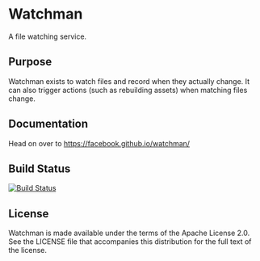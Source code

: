 # Watchman

A file watching service.

## Purpose

Watchman exists to watch files and record when they actually change.  It can
also trigger actions (such as rebuilding assets) when matching files change.

## Documentation

Head on over to https://facebook.github.io/watchman/

## Build Status

[![Build Status](https://travis-ci.org/facebook/watchman.png)
](https://travis-ci.org/facebook/watchman)

## License

Watchman is made available under the terms of the Apache License 2.0.  See the
LICENSE file that accompanies this distribution for the full text of the
license.

